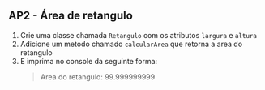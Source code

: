 ## AP2 - Área de retangulo

1. Crie uma classe chamada `Retangulo` com os atributos `largura` e `altura`
2. Adicione um metodo chamado `calcularArea` que retorna a area do retangulo
3. E imprima no console da seguinte forma:
   > Area do retangulo: 99.999999999